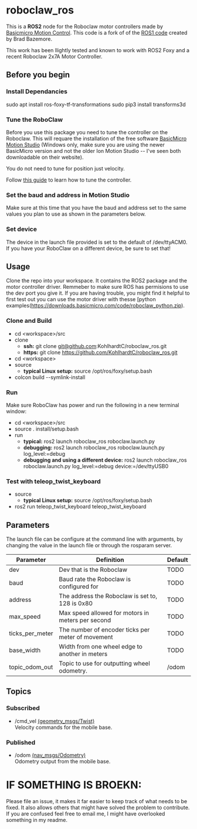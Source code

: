# roboclaw_ros
This is a **ROS2** node for the Roboclaw motor controllers made by [Basicmicro Motion Control](https://www.basicmicro.com). This code is a fork of of the [ROS1 code](https://github.com/sonyccd/roboclaw_ros) created by Brad Bazemore.

This work has been llightly tested and known to work with ROS2 Foxy and a recent Roboclaw 2x7A Motor Controller. 

## Before you begin

### Install Dependancies 

sudo apt install ros-foxy-tf-transformations
sudo pip3 install transforms3d

### Tune the RoboClaw
Before you use this package you need to tune the controller on the Roboclaw.  This will requare the
installation of the free software [BasicMicro Motion Studio](https://downloads.basicmicro.com/software/BMStudio/setup.exe) (Windows only, make sure you are using the newer BasicMicro version and not the older Ion Motion Studio -- I've seen both downloadable on their website).

You do not need to tune for position just velocity.

Follow [this guide](https://resources.basicmicro.com/auto-tuning-with-motion-studio/) to learn how to tune the controller.  

### Set the baud and address in Motion Studio

Make sure at this time that you have the baud and address set to the same values you plan to use as shown in the parameters below. 

### Set device

The device in the launch file provided is set to the default of /dev/ttyACM0. If you have your RoboClaw on a different device, be sure to set that!

## Usage

Clone the repo into your workspace. It contains the ROS2 package and the motor controller driver. Remmeber to make sure ROS has permisions to use the dev port you give it. If you are having trouble, you might find it helpful to first test out you can use the motor driver with thesse [python examples(https://downloads.basicmicro.com/code/roboclaw_python.zip).

### Clone and Build

- cd \<workspace\>/src
- clone
  - **ssh:** git clone git@github.com:KohlhardtC/roboclaw_ros.git 
  - **https:** git clone https://github.com/KohlhardtC/roboclaw_ros.git
- cd \<workspace\>
- source
  - **typical Linux setup:** source /opt/ros/foxy/setup.bash
- colcon build --symlink-install

### Run

Make sure RoboClaw has power and run the following in a new terminal window:

- cd \<workspace\>/src
- source . install/setup.bash
- run 
  - **typical:** ros2 launch roboclaw_ros roboclaw.launch.py 
  - **debugging:** ros2 launch roboclaw_ros roboclaw.launch.py log_level:=debug
  - **debugging and using a different device:** ros2 launch roboclaw_ros roboclaw.launch.py log_level:=debug device:=/dev/ttyUSB0

### Test with teleop_twist_keyboard

- source
  - **typical Linux setup:** source /opt/ros/foxy/setup.bash
- ros2 run teleop_twist_keyboard teleop_twist_keyboard 


## Parameters
The launch file can be configure at the command line with arguments, by changing the value in the launch file or through the rosparam server.

|Parameter|Definition|Default|
|-----|-------|------|
|dev|Dev that is the Roboclaw|TODO|
|baud|Baud rate the Roboclaw is configured for|TODO|
|address|The address the Roboclaw is set to, 128 is 0x80|TODO|
|max_speed|Max speed allowed for motors in meters per second|TODO|
|ticks_per_meter|The number of encoder ticks per meter of movement|TODO|
|base_width|Width from one wheel edge to another in meters|TODO|
|topic_odom_out|Topic to use for outputting wheel odometry.|/odom|

## Topics
### Subscribed
- /cmd_vel [(geometry_msgs/Twist)](http://docs.ros.org/api/geometry_msgs/html/msg/Twist.html)  
Velocity commands for the mobile base.
### Published
- /odom [(nav_msgs/Odometry)](http://docs.ros.org/api/nav_msgs/html/msg/Odometry.html)  
Odometry output from the mobile base.

# IF SOMETHING IS BROEKN:
Please file an issue, it makes it far easier to keep track of what needs to be fixed. It also allows others that might have solved the problem to contribute.  If you are confused feel free to email me, I might have overlooked something in my readme.
